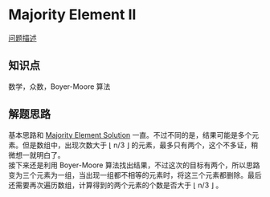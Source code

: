 # Majority Element II

[问题描述](https://leetcode.com/problems/majority-element-ii/)

## 知识点

数学，众数，Boyer-Moore 算法

## 解题思路

基本思路和 [Majority Element Solution](https://github.com/bingzhong-project/leetcode/blob/master/algorithms/majority-element/solutions.md) 一直。不过不同的是，结果可能是多个元素。但是数组中，出现次数大于 ⌊ n/3 ⌋ 的元素，最多只有两个，这个不多证，稍微想一就明白了。  
接下来还是利用 Boyer-Moore 算法找出结果，不过这次的目标有两个，所以思路变为三个元素为一组，当出现一组都不相等的元素时，将这三个元素都删除。最后还需要再次遍历数组，计算得到的两个元素的个数是否大于 ⌊ n/3 ⌋ 。
